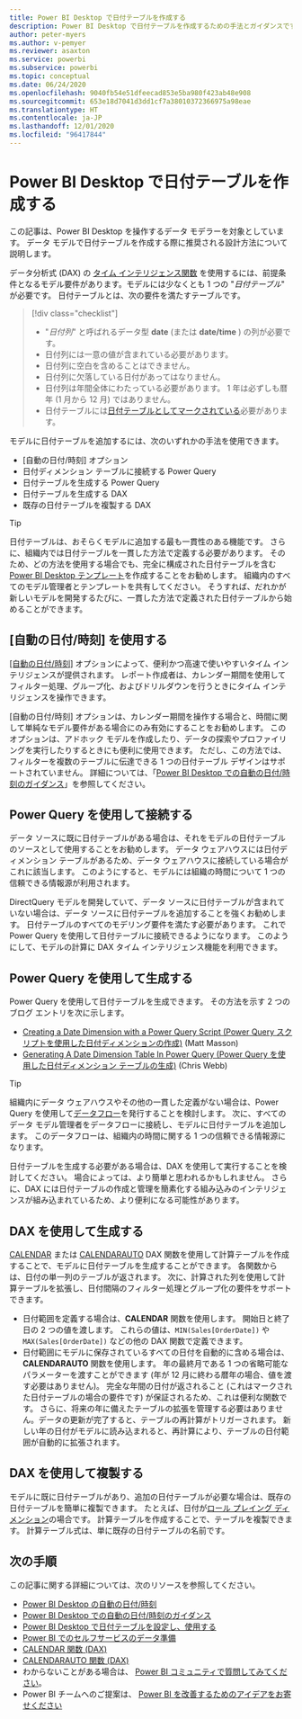 ```yaml
---
title: Power BI Desktop で日付テーブルを作成する
description: Power BI Desktop で日付テーブルを作成するための手法とガイダンスです。
author: peter-myers
ms.author: v-pemyer
ms.reviewer: asaxton
ms.service: powerbi
ms.subservice: powerbi
ms.topic: conceptual
ms.date: 06/24/2020
ms.openlocfilehash: 9040fb54e51dfeecad853e5ba980f423ab48e908
ms.sourcegitcommit: 653e18d7041d3dd1cf7a38010372366975a98eae
ms.translationtype: HT
ms.contentlocale: ja-JP
ms.lasthandoff: 12/01/2020
ms.locfileid: "96417844"
---
```

# <a name="create-date-tables-in-power-bi-desktop"></a>Power BI Desktop で日付テーブルを作成する

この記事は、Power BI Desktop を操作するデータ モデラーを対象としています。 データ モデルで日付テーブルを作成する際に推奨される設計方法について説明します。

データ分析式 (DAX) の [タイム インテリジェンス関数](/dax/time-intelligence-functions-dax) を使用するには、前提条件となるモデル要件があります。モデルには少なくとも 1 つの "_日付テーブル_" が必要です。 日付テーブルとは、次の要件を満たすテーブルです。

> [!div class="checklist"]
> - "_日付列_" と呼ばれるデータ型 **date** (または **date/time** ) の列が必要です。
> - 日付列には一意の値が含まれている必要があります。
> - 日付列に空白を含めることはできません。
> - 日付列に欠落している日付があってはなりません。
> - 日付列は年間全体にわたっている必要があります。 1 年は必ずしも暦年 (1 月から 12 月) ではありません。
> - 日付テーブルには[日付テーブルとしてマークされている](../transform-model/desktop-date-tables.md#setting-your-own-date-table)必要があります。

モデルに日付テーブルを追加するには、次のいずれかの手法を使用できます。

- [自動の日付/時刻] オプション
- 日付ディメンション テーブルに接続する Power Query
- 日付テーブルを生成する Power Query
- 日付テーブルを生成する DAX
- 既存の日付テーブルを複製する DAX

> [!TIP]
> 日付テーブルは、おそらくモデルに追加する最も一貫性のある機能です。 さらに、組織内では日付テーブルを一貫した方法で定義する必要があります。 そのため、どの方法を使用する場合でも、完全に構成された日付テーブルを含む [Power BI Desktop テンプレート](../create-reports/desktop-templates.md)を作成することをお勧めします。 組織内のすべてのモデル管理者とテンプレートを共有してください。 そうすれば、だれかが新しいモデルを開発するたびに、一貫した方法で定義された日付テーブルから始めることができます。

## <a name="use-auto-datetime"></a>[自動の日付/時刻] を使用する

[[自動の日付/時刻]](../transform-model/desktop-auto-date-time.md) オプションによって、便利かつ高速で使いやすいタイム インテリジェンスが提供されます。 レポート作成者は、カレンダー期間を使用してフィルター処理、グループ化、およびドリルダウンを行うときにタイム インテリジェンスを操作できます。

[自動の日付/時刻] オプションは、カレンダー期間を操作する場合と、時間に関して単純なモデル要件がある場合にのみ有効にすることをお勧めします。 このオプションは、アドホック モデルを作成したり、データの探索やプロファイリングを実行したりするときにも便利に使用できます。 ただし、この方法では、フィルターを複数のテーブルに伝達できる 1 つの日付テーブル デザインはサポートされていません。 詳細については、「[Power BI Desktop での自動の日付/時刻のガイダンス](auto-date-time.md)」を参照してください。

## <a name="connect-with-power-query"></a>Power Query を使用して接続する

データ ソースに既に日付テーブルがある場合は、それをモデルの日付テーブルのソースとして使用することをお勧めします。 データ ウェアハウスには日付ディメンション テーブルがあるため、データ ウェアハウスに接続している場合がこれに該当します。 このようにすると、モデルには組織の時間について 1 つの信頼できる情報源が利用されます。

DirectQuery モデルを開発していて、データ ソースに日付テーブルが含まれていない場合は、データ ソースに日付テーブルを追加することを強くお勧めします。 日付テーブルのすべてのモデリング要件を満たす必要があります。 これで Power Query を使用して日付テーブルに接続できるようになります。 このようにして、モデルの計算に DAX タイム インテリジェンス機能を利用できます。

## <a name="generate-with-power-query"></a>Power Query を使用して生成する

Power Query を使用して日付テーブルを生成できます。 その方法を示す 2 つのブログ エントリを次に示します。

- [Creating a Date Dimension with a Power Query Script (Power Query スクリプトを使用した日付ディメンションの作成)](https://www.mattmasson.com/2014/02/creating-a-date-dimension-with-a-power-query-script/) (Matt Masson)
- [Generating A Date Dimension Table In Power Query (Power Query を使用した日付ディメンション テーブルの生成)](https://blog.crossjoin.co.uk/2013/11/19/generating-a-date-dimension-table-in-power-query/) (Chris Webb)

> [!TIP]
> 組織内にデータ ウェアハウスやその他の一貫した定義がない場合は、Power Query を使用して[データフロー](../transform-model/dataflows/dataflows-introduction-self-service.md)を発行することを検討します。 次に、すべてのデータ モデル管理者をデータフローに接続し、モデルに日付テーブルを追加します。 このデータフローは、組織内の時間に関する 1 つの信頼できる情報源になります。

日付テーブルを生成する必要がある場合は、DAX を使用して実行することを検討してください。 場合によっては、より簡単と思われるかもしれません。 さらに、DAX には日付テーブルの作成と管理を簡素化する組み込みのインテリジェンスが組み込まれているため、より便利になる可能性があります。

## <a name="generate-with-dax"></a>DAX を使用して生成する

[CALENDAR](/dax/calendar-function-dax) または [CALENDARAUTO](/dax/calendarauto-function-dax) DAX 関数を使用して計算テーブルを作成することで、モデルに日付テーブルを生成することができます。 各関数からは、日付の単一列のテーブルが返されます。 次に、計算された列を使用して計算テーブルを拡張し、日付間隔のフィルター処理とグループ化の要件をサポートできます。

- 日付範囲を定義する場合は、**CALENDAR** 関数を使用します。 開始日と終了日の 2 つの値を渡します。 これらの値は、`MIN(Sales[OrderDate])` や `MAX(Sales[OrderDate])` などの他の DAX 関数で定義できます。
- 日付範囲にモデルに保存されているすべての日付を自動的に含める場合は、**CALENDARAUTO** 関数を使用します。 年の最終月である 1 つの省略可能なパラメーターを渡すことができます (年が 12 月に終わる暦年の場合、値を渡す必要はありません)。 完全な年間の日付が返されること (これはマークされた日付テーブルの場合の要件です) が保証されるため、これは便利な関数です。 さらに、将来の年に備えたテーブルの拡張を管理する必要はありません。データの更新が完了すると、テーブルの再計算がトリガーされます。 新しい年の日付がモデルに読み込まれると、再計算により、テーブルの日付範囲が自動的に拡張されます。

## <a name="clone-with-dax"></a>DAX を使用して複製する

モデルに既に日付テーブルがあり、追加の日付テーブルが必要な場合は、既存の日付テーブルを簡単に複製できます。 たとえば、日付が[ロール プレイング ディメンション](star-schema.md#role-playing-dimensions)の場合です。 計算テーブルを作成することで、テーブルを複製できます。 計算テーブル式は、単に既存の日付テーブルの名前です。

## <a name="next-steps"></a>次の手順

この記事に関する詳細については、次のリソースを参照してください。

- [Power BI Desktop の自動の日付/時刻](../transform-model/desktop-auto-date-time.md)
- [Power BI Desktop での自動の日付/時刻のガイダンス](auto-date-time.md)
- [Power BI Desktop で日付テーブルを設定し、使用する](../transform-model/desktop-date-tables.md)
- [Power BI でのセルフサービスのデータ準備](../transform-model/dataflows/dataflows-introduction-self-service.md)
- [CALENDAR 関数 (DAX)](/dax/calendar-function-dax)
- [CALENDARAUTO 関数 (DAX)](/dax/calendarauto-function-dax)
- わからないことがある場合は、 [Power BI コミュニティで質問してみてください](https://community.powerbi.com/)。
- Power BI チームへのご提案は、 [Power BI を改善するためのアイデアをお寄せください](https://ideas.powerbi.com/)